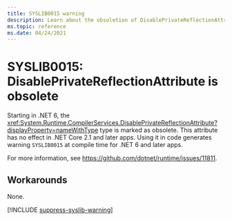 ```yaml
---
title: SYSLIB0015 warning
description: Learn about the obsoletion of DisablePrivateReflectionAttribute that generates compile-time warning SYSLIB0015.
ms.topic: reference
ms.date: 04/24/2021
---
```

# SYSLIB0015: DisablePrivateReflectionAttribute is obsolete

Starting in .NET 6, the <xref:System.Runtime.CompilerServices.DisablePrivateReflectionAttribute?displayProperty=nameWithType> type is marked as obsolete. This attribute has no effect in .NET Core 2.1 and later apps. Using it in code generates warning `SYSLIB0015` at compile time for .NET 6 and later apps.

For more information, see <https://github.com/dotnet/runtime/issues/11811>.

## Workarounds

None.

[!INCLUDE [suppress-syslib-warning](includes/suppress-syslib-warning.md)]
